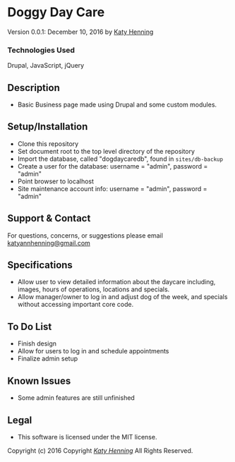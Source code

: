 # Doggy Day Care
Version 0.0.1: December 10, 2016
by [Katy Henning](https://katycodes.github.io/portfolio)

### Technologies Used
Drupal, JavaScript, jQuery

## Description
* Basic Business page made using Drupal and some custom modules. 

## Setup/Installation

* Clone this repository
* Set document root to the top level directory of the repository
* Import the database, called "dogdaycaredb", found in `sites/db-backup`
* Create a user for the database: username = "admin", password = "admin"
* Point browser to localhost
* Site maintenance account info: username = "admin", password = "admin"


## Support & Contact
For questions, concerns, or suggestions please email katyannhenning@gmail.com

## Specifications
* Allow user to view detailed information about the daycare including, images, hours of operations, locations and specials.
* Allow manager/owner to log in and adjust dog of the week, and specials without accessing important core code.

## To Do List
* Finish design
* Allow for users to log in and schedule appointments
* Finalize admin setup


## Known Issues
* Some admin features are still unfinished

## Legal
* This software is licensed under the MIT license.


Copyright (c) 2016 Copyright _[Katy Henning](https://katycodes.github.io/portfolio)_ All Rights Reserved.
